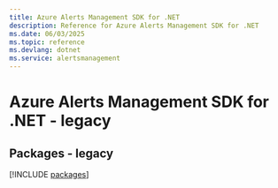 ```yaml
---
title: Azure Alerts Management SDK for .NET
description: Reference for Azure Alerts Management SDK for .NET
ms.date: 06/03/2025
ms.topic: reference
ms.devlang: dotnet
ms.service: alertsmanagement
---
```

# Azure Alerts Management SDK for .NET - legacy
## Packages - legacy
[!INCLUDE [packages](alerts-management-index.md)]
